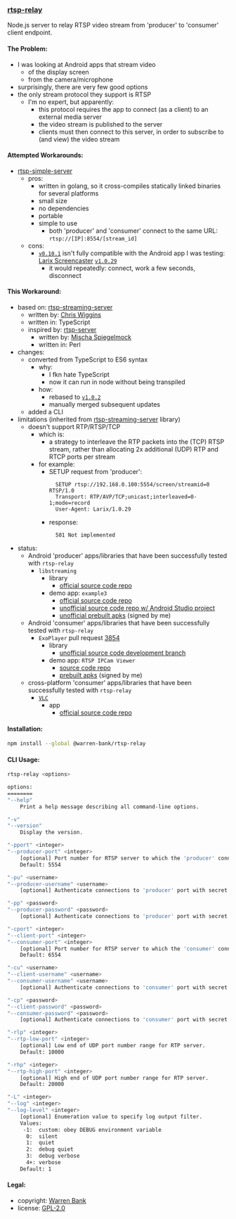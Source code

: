 ### [rtsp-relay](https://github.com/warren-bank/node-rtsp-relay)

Node.js server to relay RTSP video stream from 'producer' to 'consumer' client endpoint.

#### The Problem:

* I was looking at Android apps that stream video
  - of the display screen
  - from the camera/microphone
* surprisingly, there are very few good options
* the only stream protocol they support is RTSP
  - I'm no expert, but apparently:
    * this protocol requires the app to connect (as a client) to an external media server
    * the video stream is published to the server
    * clients must then connect to this server, in order to subscribe to (and view) the video stream

#### Attempted Workarounds:

* [rtsp-simple-server](https://github.com/aler9/rtsp-simple-server)
  - pros:
    * written in golang, so it cross-compiles statically linked binaries for several platforms
    * small size
    * no dependencies
    * portable
    * simple to use
      - both 'producer' and 'consumer' connect to the same URL: `rtsp://[IP]:8554/[stream_id]`
  - cons:
    * [`v0.10.1`](https://github.com/aler9/rtsp-simple-server/releases/download/v0.10.1/rtsp-simple-server_v0.10.1_windows_amd64.zip) isn't fully compatible with the Android app I was testing: [Larix Screencaster](https://softvelum.com/larix/android/) [`v1.0.29`](https://softvelum.com/mobile/download/LarixScreencaster_1.0.29.apk)
      - it would repeatedly: connect, work a few seconds, disconnect

#### This Workaround:

* based on: [rtsp-streaming-server](https://github.com/chriswiggins/rtsp-streaming-server)
  - written by: [Chris Wiggins](https://github.com/chriswiggins)
  - written in: TypeScript
  - inspired by: [rtsp-server](https://github.com/revmischa/rtsp-server)
    * written by: [Mischa Spiegelmock](https://github.com/revmischa)
    * written in: Perl
* changes:
  - converted from TypeScript to ES6 syntax
    * why:
      - I fkn hate TypeScript
      - now it can run in node without being transpiled
    * how:
      - rebased to [`v1.0.2`](https://github.com/chriswiggins/rtsp-streaming-server/tree/2df32fbba478f23ce74fd70c927d7ddcddb4557f)
      - manually merged subsequent updates
  - added a CLI
* limitations (inherited from [rtsp-streaming-server](https://github.com/chriswiggins/rtsp-streaming-server) library)
  - doesn't support RTP/RTSP/TCP
    * which is:
      - a strategy to interleave the RTP packets into the (TCP) RTSP stream, rather than allocating 2x additional (UDP) RTP and RTCP ports per stream
    * for example:
      - SETUP request from 'producer':
        ```text
          SETUP rtsp://192.168.0.100:5554/screen/streamid=0 RTSP/1.0
          Transport: RTP/AVP/TCP;unicast;interleaved=0-1;mode=record
          User-Agent: Larix/1.0.29
        ```
      - response:
        ```text
          501 Not implemented
        ```
* status:
  - Android 'producer' apps/libraries that have been successfully tested with `rtsp-relay`
    * `libstreaming`
      - library
        * [official source code repo](https://github.com/fyhertz/libstreaming)
      - demo app: `example3`
        * [official source code repo](https://github.com/fyhertz/libstreaming-examples)
        * [unofficial source code repo w/ Android Studio project](https://github.com/warren-bank/Android-libraries/tree/fyhertz/libstreaming-examples)
        * [unofficial prebuilt apks](https://github.com/warren-bank/Android-libraries/releases/tag/fyhertz%2Flibstreaming-examples%2Fv01.00.00) (signed by me)
  - Android 'consumer' apps/libraries that have been successfully tested with `rtsp-relay`
    * `ExoPlayer` pull request [3854](https://github.com/google/ExoPlayer/pull/3854)
      - library
        * [unofficial source code development branch](https://github.com/tresvecesseis/ExoPlayer/tree/dev-v2-rtsp)
      - demo app: `RTSP IPCam Viewer`
        * [source code repo](https://github.com/warren-bank/Android-RTSP-IPCam-Viewer)
        * [prebuilt apks](https://github.com/warren-bank/Android-RTSP-IPCam-Viewer/releases) (signed by me)
  - cross-platform 'consumer' apps/libraries that have been successfully tested with `rtsp-relay`
    * [`VLC`](https://www.videolan.org/vlc/)
      - app
        * [official source code repo](https://github.com/videolan/vlc)

#### Installation:

```bash
npm install --global @warren-bank/rtsp-relay
```

#### CLI Usage:

```bash
rtsp-relay <options>

options:
========
"--help"
    Print a help message describing all command-line options.

"-v"
"--version"
    Display the version.

"-pport" <integer>
"--producer-port" <integer>
    [optional] Port number for RTSP server to which the 'producer' connects.
    Default: 5554

"-pu" <username>
"--producer-username" <username>
    [optional] Authenticate connections to 'producer' port with secret 'username'.

"-pp" <password>
"--producer-password" <password>
    [optional] Authenticate connections to 'producer' port with secret 'password'.

"-cport" <integer>
"--client-port" <integer>
"--consumer-port" <integer>
    [optional] Port number for RTSP server to which the 'consumer' connects.
    Default: 6554

"-cu" <username>
"--client-username" <username>
"--consumer-username" <username>
    [optional] Authenticate connections to 'consumer' port with secret 'username'.

"-cp" <password>
"--client-password" <password>
"--consumer-password" <password>
    [optional] Authenticate connections to 'consumer' port with secret 'password'.

"-rlp" <integer>
"--rtp-low-port" <integer>
    [optional] Low end of UDP port number range for RTP server.
    Default: 10000

"-rhp" <integer>
"--rtp-high-port" <integer>
    [optional] High end of UDP port number range for RTP server.
    Default: 20000

"-L" <integer>
"--log" <integer>
"--log-level" <integer>
    [optional] Enumeration value to specify log output filter.
    Values:
     -1:  custom: obey DEBUG environment variable
      0:  silent
      1:  quiet
      2:  debug quiet
      3:  debug verbose
      4+: verbose
    Default: 1
```

#### Legal:

* copyright: [Warren Bank](https://github.com/warren-bank)
* license: [GPL-2.0](https://www.gnu.org/licenses/old-licenses/gpl-2.0.txt)

